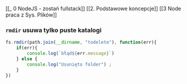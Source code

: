 
[[_ 0 NodeJS - zostań fullstack]]
[[2. Podstawowe koncepcje]]
[[3 Node praca z Sys. Plików]]
### `rmdir` usuwa tylko puste katalogi
```js
fs.rmdir(path.join(__dirname, "todelete"), function(err){
    if(err){
        console.log(`błąd${err.message}`)
    } else {
        console.log("Usunięto folder") ;
    }
})
```








